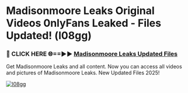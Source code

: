 # Madisonmoore Leaks Original Videos 0nlyFans Leaked - Files Updated! (l08gg)

<h3>🔴 CLICK HERE 🌐==►► <a href="https://tinyurl.com/x26r9saj" rel="nofollow">Madisonmoore Leaks Updated Files</a></h3>

Get Madisonmoore Leaks and all content. Now you can access all videos and pictures of Madisonmoore Leaks. New Updated Files 2025!

[![l08gg](https://i.imgur.com/LkgZPqh.gif)](https://tinyurl.com/x26r9saj)
